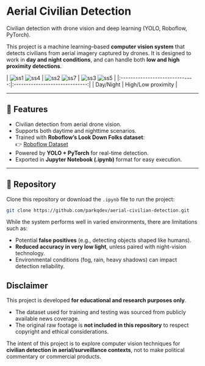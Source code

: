 # Aerial Civilian Detection

Civilian detection with drone vision and deep learning (YOLO, Roboflow, PyTorch).

This project is a machine learning–based **computer vision system** that detects civilians from aerial imagery captured by drones. It is designed to work in **day and night conditions**, and can handle both **low and high proximity detections**.  


| ![ss1](./Files/ss1.png) ![ss4](./Files/ss4.png)  | ![ss2](./Files/ss2.png) ![ss7](./Files/ss7.png)  | ![ss3](./Files/ss3.png) ![ss5](./Files/ss5.png) |
|:------------------------------:|:------------------------------:|
| Day/Night                | High/Low proximity               | 



---

## 🚀 Features
- Civilian detection from aerial drone vision.
- Supports both daytime and nighttime scenarios.
- Trained with **Roboflow’s Look Down Folks dataset**:  
  👉 [Roboflow Dataset](https://universe.roboflow.com/folks/look-down-folks)
- Powered by **YOLO + PyTorch** for real-time detection.
- Exported in **Jupyter Notebook (.ipynb)** format for easy execution.

---

## 📂 Repository
Clone this repository or download the `.ipynb` file to run the project:

```bash
git clone https://github.com/parkqdev/aerial-civilian-detection.git


```
While the system performs well in varied environments, there are limitations such as:
- Potential **false positives** (e.g., detecting objects shaped like humans).
- **Reduced accuracy in very low light**, unless paired with night-vision technology.
- Environmental conditions (fog, rain, heavy shadows) can impact detection reliability.
  
## Disclaimer

This project is developed **for educational and research purposes only**.  
- The dataset used for training and testing was sourced from publicly available news coverage.  
- The original raw footage is **not included in this repository** to respect copyright and ethical considerations.  

The intent of this project is to explore computer vision techniques for **civilian detection in aerial/surveillance contexts**, not to make political commentary or commercial products.  

